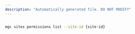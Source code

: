 ```yaml
---
description: "Automatically generated file. DO NOT MODIFY"
---
```


```bash

mgc sites permissions list --site-id {site-id}

```